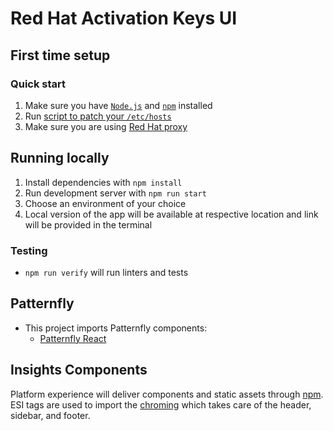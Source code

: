 # Red Hat Activation Keys UI

## First time setup

### Quick start
1. Make sure you have [`Node.js`](https://nodejs.org/en/) and [`npm`](https://www.npmjs.com/) installed
2. Run [script to patch your `/etc/hosts`](https://github.com/RedHatInsights/insights-proxy/blob/master/scripts/patch-etc-hosts.sh)
3. Make sure you are using [Red Hat proxy](http://hdn.corp.redhat.com/proxy.pac)

## Running locally
1. Install dependencies with `npm install`
2. Run development server with `npm run start`
3. Choose an environment of your choice
3. Local version of the app will be available at respective location and link will be provided in the terminal

### Testing

- `npm run verify` will run linters and tests

## Patternfly

- This project imports Patternfly components:
  - [Patternfly React](https://github.com/patternfly/patternfly-react)

## Insights Components

Platform experience will deliver components and static assets through [npm](https://www.npmjs.com/package/@redhat-cloud-services/frontend-components). ESI tags are used to import the [chroming](https://github.com/RedHatInsights/insights-chrome) which takes care of the header, sidebar, and footer.

